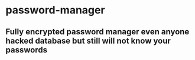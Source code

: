 # password-manager

## Fully encrypted password manager even anyone hacked database but still will not know your passwords
